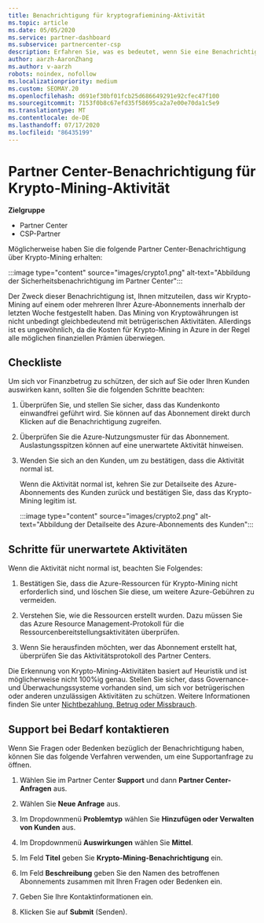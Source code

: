 ```yaml
---
title: Benachrichtigung für kryptografiemining-Aktivität
ms.topic: article
ms.date: 05/05/2020
ms.service: partner-dashboard
ms.subservice: partnercenter-csp
description: Erfahren Sie, was es bedeutet, wenn Sie eine Benachrichtigung über das potenzielle kryptowährungen Mining (oder kryptografiemining) in einem oder mehreren Azure-Abonnements sehen.
author: aarzh-AaronZhang
ms.author: v-aarzh
robots: noindex, nofollow
ms.localizationpriority: medium
ms.custom: SEOMAY.20
ms.openlocfilehash: d691ef30bf01fcb25d686649291e92cfec47f100
ms.sourcegitcommit: 7153f0b8c67efd35f58695ca2a7e00e70da1c5e9
ms.translationtype: MT
ms.contentlocale: de-DE
ms.lasthandoff: 07/17/2020
ms.locfileid: "86435199"
---
```

# <a name="partner-center-notification-for-cryptocurrency-mining-activity"></a>Partner Center-Benachrichtigung für Krypto-Mining-Aktivität

**Zielgruppe**

-  Partner Center
-  CSP-Partner

Möglicherweise haben Sie die folgende Partner Center-Benachrichtigung über Krypto-Mining erhalten:

:::image type="content" source="images/crypto1.png" alt-text="Abbildung der Sicherheitsbenachrichtigung im Partner Center":::

Der Zweck dieser Benachrichtigung ist, Ihnen mitzuteilen, dass wir Krypto-Mining auf einem oder mehreren Ihrer Azure-Abonnements innerhalb der letzten Woche festgestellt haben. Das Mining von Kryptowährungen ist nicht unbedingt gleichbedeutend mit betrügerischen Aktivitäten. Allerdings ist es ungewöhnlich, da die Kosten für Krypto-Mining in Azure in der Regel alle möglichen finanziellen Prämien überwiegen.

## <a name="checklist"></a>Checkliste

Um sich vor Finanzbetrug zu schützen, der sich auf Sie oder Ihren Kunden auswirken kann, sollten Sie die folgenden Schritte beachten:

1. Überprüfen Sie, und stellen Sie sicher, dass das Kundenkonto einwandfrei geführt wird. Sie können auf das Abonnement direkt durch Klicken auf die Benachrichtigung zugreifen.

2. Überprüfen Sie die Azure-Nutzungsmuster für das Abonnement. Auslastungsspitzen können auf eine unerwartete Aktivität hinweisen.

3. Wenden Sie sich an den Kunden, um zu bestätigen, dass die Aktivität normal ist.

   Wenn die Aktivität normal ist, kehren Sie zur Detailseite des Azure-Abonnements des Kunden zurück und bestätigen Sie, dass das Krypto-Mining legitim ist.

   :::image type="content" source="images/crypto2.png" alt-text="Abbildung der Detailseite des Azure-Abonnements des Kunden":::

## <a name="steps-for-unexpected-activity"></a>Schritte für unerwartete Aktivitäten

Wenn die Aktivität nicht normal ist, beachten Sie Folgendes:

1. Bestätigen Sie, dass die Azure-Ressourcen für Krypto-Mining nicht erforderlich sind, und löschen Sie diese, um weitere Azure-Gebühren zu vermeiden.

2. Verstehen Sie, wie die Ressourcen erstellt wurden. Dazu müssen Sie das Azure Resource Management-Protokoll für die Ressourcenbereitstellungsaktivitäten überprüfen.

3. Wenn Sie herausfinden möchten, wer das Abonnement erstellt hat, überprüfen Sie das Aktivitätsprotokoll des Partner Centers.

Die Erkennung von Krypto-Mining-Aktivitäten basiert auf Heuristik und ist möglicherweise nicht 100%ig genau. Stellen Sie sicher, dass Governance- und Überwachungssysteme vorhanden sind, um sich vor betrügerischen oder anderen unzulässigen Aktivitäten zu schützen. Weitere Informationen finden Sie unter [Nichtbezahlung, Betrug oder Missbrauch](https://docs.microsoft.com/partner-center/non-payment--fraud--or-misuse).

## <a name="contact-support-if-needed"></a>Support bei Bedarf kontaktieren

Wenn Sie Fragen oder Bedenken bezüglich der Benachrichtigung haben, können Sie das folgende Verfahren verwenden, um eine Supportanfrage zu öffnen.

1. Wählen Sie im Partner Center **Support** und dann **Partner Center-Anfragen** aus.

2. Wählen Sie **Neue Anfrage** aus. 

3. Im Dropdownmenü **Problemtyp** wählen Sie **Hinzufügen oder Verwalten von Kunden** aus.

4. Im Dropdownmenü **Auswirkungen** wählen Sie **Mittel**.

5. Im Feld **Titel** geben Sie **Krypto-Mining-Benachrichtigung** ein.

6. Im Feld **Beschreibung** geben Sie den Namen des betroffenen Abonnements zusammen mit Ihren Fragen oder Bedenken ein.

7. Geben Sie Ihre Kontaktinformationen ein.

8. Klicken Sie auf **Submit** (Senden).
